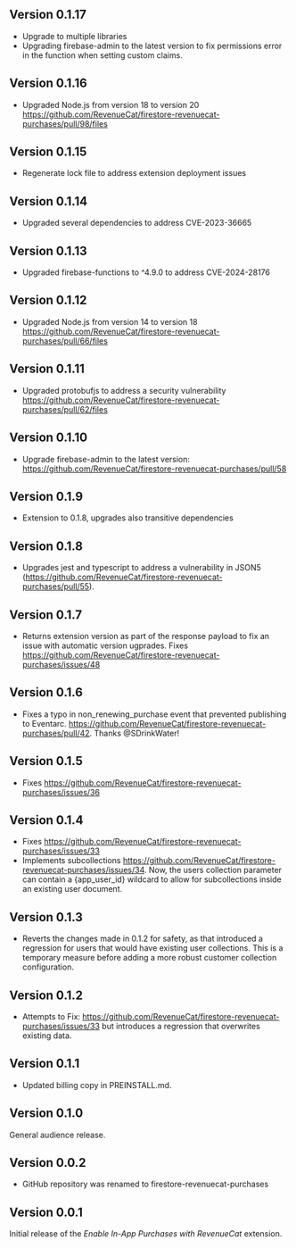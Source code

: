 ## Version 0.1.17

- Upgrade to multiple libraries
- Upgrading firebase-admin to the latest version to fix permissions error in the function when setting custom claims.

## Version 0.1.16

- Upgraded Node.js from version 18 to version 20 https://github.com/RevenueCat/firestore-revenuecat-purchases/pull/98/files

## Version 0.1.15

- Regenerate lock file to address extension deployment issues

## Version 0.1.14

- Upgraded several dependencies to address CVE-2023-36665

## Version 0.1.13

- Upgraded firebase-functions to ^4.9.0 to address CVE-2024-28176

## Version 0.1.12

- Upgraded Node.js from version 14 to version 18 https://github.com/RevenueCat/firestore-revenuecat-purchases/pull/66/files

## Version 0.1.11

- Upgraded protobufjs to address a security vulnerability https://github.com/RevenueCat/firestore-revenuecat-purchases/pull/62/files

## Version 0.1.10

- Upgrade firebase-admin to the latest version: https://github.com/RevenueCat/firestore-revenuecat-purchases/pull/58

## Version 0.1.9

- Extension to 0.1.8, upgrades also transitive dependencies

## Version 0.1.8

- Upgrades jest and typescript to address a vulnerability in JSON5 (https://github.com/RevenueCat/firestore-revenuecat-purchases/pull/55).

## Version 0.1.7

- Returns extension version as part of the response payload to fix an issue with automatic version ugprades. Fixes https://github.com/RevenueCat/firestore-revenuecat-purchases/issues/48

## Version 0.1.6

- Fixes a typo in non_renewing_purchase event that prevented publishing to Eventarc. https://github.com/RevenueCat/firestore-revenuecat-purchases/pull/42. Thanks @SDrinkWater!

## Version 0.1.5

- Fixes https://github.com/RevenueCat/firestore-revenuecat-purchases/issues/36

## Version 0.1.4

- Fixes https://github.com/RevenueCat/firestore-revenuecat-purchases/issues/33
- Implements subcollections https://github.com/RevenueCat/firestore-revenuecat-purchases/issues/34. Now, the users collection
  parameter can contain a {app_user_id} wildcard to allow for subcollections inside an existing user document.

## Version 0.1.3

- Reverts the changes made in 0.1.2 for safety, as that introduced a regression for users that would
  have existing user collections. This is a temporary measure before adding a more robust customer collection configuration.

## Version 0.1.2

- Attempts to Fix: https://github.com/RevenueCat/firestore-revenuecat-purchases/issues/33 but introduces a regression
  that overwrites existing data.

## Version 0.1.1

- Updated billing copy in PREINSTALL.md.

## Version 0.1.0

General audience release.

## Version 0.0.2

- GitHub repository was renamed to firestore-revenuecat-purchases

## Version 0.0.1

Initial release of the _Enable In-App Purchases with RevenueCat_ extension.
